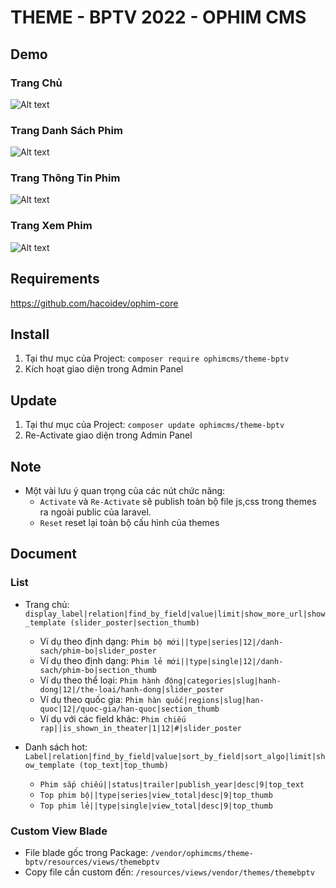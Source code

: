 # THEME - BPTV 2022 - OPHIM CMS

## Demo
### Trang Chủ
![Alt text](https://i.ibb.co/MBSg0Dr/BPTV-INDEX.png "Home Page")

### Trang Danh Sách Phim
![Alt text](https://i.ibb.co/vZ6FKCN/BPTV-CATALOG.png "Catalog Page")

### Trang Thông Tin Phim
![Alt text](https://i.ibb.co/gwTv76L/BPTV-SINGLE.png "Single Page")

### Trang Xem Phim
![Alt text](https://i.ibb.co/zFL4LKT/BPTV-EPISODE.png "Episode Page")

## Requirements
https://github.com/hacoidev/ophim-core

## Install
1. Tại thư mục của Project: `composer require ophimcms/theme-bptv`
2. Kích hoạt giao diện trong Admin Panel

## Update
1. Tại thư mục của Project: `composer update ophimcms/theme-bptv`
2. Re-Activate giao diện trong Admin Panel

## Note
- Một vài lưu ý quan trọng của các nút chức năng:
    + `Activate` và `Re-Activate` sẽ publish toàn bộ file js,css trong themes ra ngoài public của laravel.
    + `Reset` reset lại toàn bộ cấu hình của themes
    
## Document
### List
- Trang chủ: `display_label|relation|find_by_field|value|limit|show_more_url|show_template (slider_poster|section_thumb)`
    + Ví dụ theo định dạng: `Phim bộ mới||type|series|12|/danh-sach/phim-bo|slider_poster`
    + Ví dụ theo định dạng: `Phim lẻ mới||type|single|12|/danh-sach/phim-bo|section_thumb`
    + Ví dụ theo thể loại: `Phim hành động|categories|slug|hanh-dong|12|/the-loai/hanh-dong|slider_poster`
    + Ví dụ theo quốc gia: `Phim hàn quốc|regions|slug|han-quoc|12|/quoc-gia/han-quoc|section_thumb`
    + Ví dụ với các field khác: `Phim chiếu rạp||is_shown_in_theater|1|12|#|slider_poster`

- Danh sách hot:  `Label|relation|find_by_field|value|sort_by_field|sort_algo|limit|show_template (top_text|top_thumb)`
    + `Phim sắp chiếu||status|trailer|publish_year|desc|9|top_text`
    + `Top phim bộ||type|series|view_total|desc|9|top_thumb`
    + `Top phim lẻ||type|single|view_total|desc|9|top_thumb`

### Custom View Blade
- File blade gốc trong Package: `/vendor/ophimcms/theme-bptv/resources/views/themebptv`
- Copy file cần custom đến: `/resources/views/vendor/themes/themebptv`
